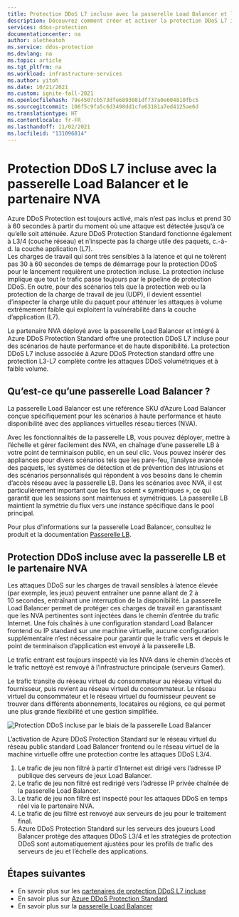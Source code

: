 ```yaml
---
title: Protection DDoS L7 incluse avec la passerelle Load Balancer et le partenaire NVA
description: Découvrez comment créer et activer la protection DDoS L7 incluse avec la passerelle Load Balancer et le partenaire NVA
services: ddos-protection
documentationcenter: na
author: aletheatoh
ms.service: ddos-protection
ms.devlang: na
ms.topic: article
ms.tgt_pltfrm: na
ms.workload: infrastructure-services
ms.author: yitoh
ms.date: 10/21/2021
ms.custom: ignite-fall-2021
ms.openlocfilehash: 79e4507cb573dfe6893081df737a0e604810fbc5
ms.sourcegitcommit: 106f5c9fa5c6d3498dd1cfe63181a7ed4125ae6d
ms.translationtype: HT
ms.contentlocale: fr-FR
ms.lasthandoff: 11/02/2021
ms.locfileid: "131096814"
---
```

# <a name="inline-l7-ddos-protection-with-gateway-load-balancer-and-partner-nvas"></a>Protection DDoS L7 incluse avec la passerelle Load Balancer et le partenaire NVA

Azure DDoS Protection est toujours activé, mais n’est pas inclus et prend 30 à 60 secondes à partir du moment où une attaque est détectée jusqu’à ce qu’elle soit atténuée. Azure DDoS Protection Standard fonctionne également à L3/4 (couche réseau) et n’inspecte pas la charge utile des paquets, c.-à-d. la couche application (L7).  
Les charges de travail qui sont très sensibles à la latence et qui ne tolèrent pas 30 à 60 secondes de temps de démarrage pour la protection DDoS pour le lancement requièrent une protection incluse. La protection incluse implique que tout le trafic passe toujours par le pipeline de protection DDoS. En outre, pour des scénarios tels que la protection web ou la protection de la charge de travail de jeu (UDP), il devient essentiel d’inspecter la charge utile du paquet pour atténuer les attaques à volume extrêmement faible qui exploitent la vulnérabilité dans la couche d’application (L7). 

Le partenaire NVA déployé avec la passerelle Load Balancer et intégré à Azure DDoS Protection Standard offre une protection DDoS L7 incluse pour des scénarios de haute performance et de haute disponibilité. La protection DDoS L7 incluse associée à Azure DDoS Protection standard offre une protection L3-L7 complète contre les attaques DDoS volumétriques et à faible volume. 

## <a name="what-is-a-gateway-load-balancer"></a>Qu’est-ce qu’une passerelle Load Balancer ?
La passerelle Load Balancer est une référence SKU d’Azure Load Balancer conçue spécifiquement pour les scénarios à haute performance et haute disponibilité avec des appliances virtuelles réseau tierces (NVA).

Avec les fonctionnalités de la passerelle LB, vous pouvez déployer, mettre à l’échelle et gérer facilement des NVA, en chaînage d’une passerelle LB à votre point de terminaison public, en un seul clic.  Vous pouvez insérer des appliances pour divers scénarios tels que les pare-feu, l’analyse avancée des paquets, les systèmes de détection et de prévention des intrusions et des scénarios personnalisés qui répondent à vos besoins dans le chemin d’accès réseau avec la passerelle LB. Dans les scénarios avec NVA, il est particulièrement important que les flux soient « symétriques », ce qui garantit que les sessions sont maintenues et symétriques. La passerelle LB maintient la symétrie du flux vers une instance spécifique dans le pool principal.

Pour plus d’informations sur la passerelle Load Balancer, consultez le produit et la documentation [Passerelle LB](https://aka.ms/gatewaylb). 

## <a name="inline-ddos-protection-with-gateway-lb-and-partner-nvas"></a>Protection DDoS incluse avec la passerelle LB et le partenaire NVA

Les attaques DDoS sur les charges de travail sensibles à latence élevée (par exemple, les jeux) peuvent entraîner une panne allant de 2 à 10 secondes, entraînant une interruption de la disponibilité. La passerelle Load Balancer permet de protéger ces charges de travail en garantissant que les NVA pertinentes sont injectées dans le chemin d’entrée du trafic Internet. Une fois chaînés à une configuration standard Load Balancer frontend ou IP standard sur une machine virtuelle, aucune configuration supplémentaire n’est nécessaire pour garantir que le trafic vers et depuis le point de terminaison d’application est envoyé à la passerelle LB. 

Le trafic entrant est toujours inspecté via les NVA dans le chemin d’accès et le trafic nettoyé est renvoyé à l’infrastructure principale (serveurs Gamer). 

Le trafic transite du réseau virtuel du consommateur au réseau virtuel du fournisseur, puis revient au réseau virtuel du consommateur. Le réseau virtuel du consommateur et le réseau virtuel du fournisseur peuvent se trouver dans différents abonnements, locataires ou régions, ce qui permet une plus grande flexibilité et une gestion simplifiée.

![Protection DDoS incluse par le biais de la passerelle Load Balancer](./media/ddos-glb.png)
 
L’activation de Azure DDoS Protection Standard sur le réseau virtuel du réseau public standard Load Balancer frontend ou le réseau virtuel de la machine virtuelle offre une protection contre les attaques DDoS L3/4. 
1.  Le trafic de jeu non filtré à partir d’Internet est dirigé vers l’adresse IP publique des serveurs de jeux Load Balancer. 
2.  Le trafic de jeu non filtré est redirigé vers l’adresse IP privée chaînée de la passerelle Load Balancer. 
3.  Le trafic de jeu non filtré est inspecté pour les attaques DDoS en temps réel via le partenaire NVA. 
4.  Le trafic de jeu filtré est renvoyé aux serveurs de jeu pour le traitement final.
5.  Azure DDoS Protection Standard sur les serveurs des joueurs Load Balancer protège des attaques DDoS L3/4 et les stratégies de protection DDoS sont automatiquement ajustées pour les profils de trafic des serveurs de jeu et l’échelle des applications. 

## <a name="next-steps"></a>Étapes suivantes
- En savoir plus sur les [partenaires de protection DDoS L7 incluse](https://aka.ms/inlineddospartners)
- En savoir plus sur [Azure DDoS Protection Standard](https://aka.ms/ddosprotectiondocs)
- En savoir plus sur la [passerelle Load Balancer](https://aka.ms/gatewaylb)
